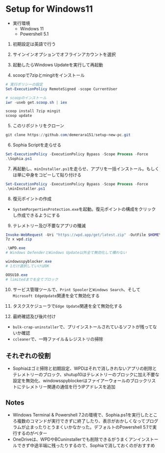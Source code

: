 # Setup for Windows11
* 実行環境
  * Windows 11
  * Powershell 5.1

1. 初期設定は英語で行う

2. サインインオプションでオフラインアカウントを選択

3. 起動したらWindows Updateを実行して再起動

4. scoopで7zipとmingitをインストール
```powershell
# 実行ポリシーの設定
Set-ExecutionPolicy RemoteSigned -scope CurrentUser

# scoopのインストール
iwr -useb get.scoop.sh | iex

scoop install 7zip mingit
scoop update
```

5. このリポジトリをクローン

```powershell
git clone https://github.com/demerara151/setup-new-pc.git
```

6. Sophia Scriptを走らせる
```powershell
Set-ExecutionPolicy -ExecutionPolicy Bypass -Scope Process -Force
.\Sophia.ps1
```

7. 再起動し、`minInstaller.ps1`を走らせ、アプリを一括インストール。もしくは単に中身をコピーして貼り付ける
```powershell
Set-ExecutionPolicy -ExecutionPolicy Bypass -Scope Process -Force
.\minInstaller.ps1
```

8. 復元ポイントの作成
* `SystemPorpertiesProtection.exe`を起動。復元ポイントの構成をクリックし作成できるようにする

9. テレメトリー及び不要なアプリの殲滅
```powershell
Invoke-WebRequest -Uri "https://wpd.app/get/latest.zip" -OutFile $HOME\Downloads\wpd.zip
7z x wpd.zip

.\WPD.exe
# Windows DefenderとWindows Update以外全て無効化して構わない

windowsspyblocker.exe
# 1だけ選択していけばOK

OOSU10.exe
# limitedまでを全てブロック
```

10. サービス管理ツールで、`Print Spooler`と`Windows Search`、そして`Microsoft EdgeUpdate`関連を全て無効化する

11. タスクスケジューラで`Edge Update`関連を全て無効化する

12. 最終確認及び後片付け
* `bulk-crap-uninstaller`で、プリインストールされているソフトが残ってないか確認
* `ccleaner`で、一時ファイル＆レジストリの掃除

## それぞれの役割
* Sophiaはゴミ掃除と初期設定、WPDはそれで消しきれないアプリの削除とテレメトリーのブロック、shutup10はテレメトリーのブロックに加え不要な設定を無効化、windowsspyblockerはファイアーウォールのブロックリストにテレメトリー関連の通信を行うIPアドレスを追加

## Notes
* Windows Terminal & Powershell 7.2の環境で、Sophia.ps1を実行したところ複数のコマンドが実行できずに終了したり、表示がおかしくなってプログラムが止まったりとうまくいかなかった。デフォルトのPowershell 5.1で実行するのがベター
* OneDriveは、WPDやBCuninstallerでも削除できるがうまくアンインストールできず中途半端に残ったりするので、Sophiaで消しておくのがおすすめ
